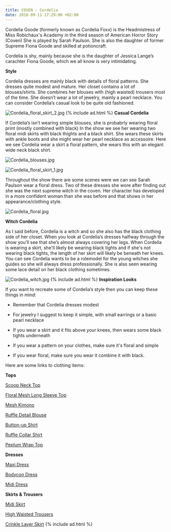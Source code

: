 ```yaml
---
title: COVEN - Cordelia
date: 2018-09-11 17:29:00 +02:00
---
```


Cordelia Goode (formerly known as Cordelia Foxx) is the Headmistress of Miss Robichaux's Academy in the third season of American Horror Story (Coven) She is played by Sarah Paulson. She is also the daughter of former Supreme Fiona Goode and skilled at potioncraft.

Cordelia is shy, mainly because she is the daughter of Jessica Lange’s carachter Fiona Goode, which we all know is very intimidating.

**Style**

Cordelia dresses are mainly black with details of floral patterns. She dresses quite modest and mature. Her closet contains a lot of blouses/shirts. She combines her blouses with (high waisted) trousers most of the time. She doesn’t wear a lot of jewelry, mainly a pearl necklace. You can consider Cordelia’s casual look to be quite old fashioned.

![Cordelia_floral_skirt_2.jpg](/uploads/Cordelia_floral_skirt_2.jpg)
{% include ad.html %}
**Casual Cordelia**

If Cordelia’s isn’t wearing simple blouses, she is probabrly wearing floral print (mostly combined with black) In the show we see her wearing two floral midi skirts with black thights and a black shirt. She wears these skirts with ankle boots and she might wear her pearl necklace as accessoire. Here we see Cordelia wear a skirt a floral pattern, she wears this with an elegant wide neck black shirt.

![Cordelia_blouses.jpg](/uploads/Cordelia_blouses.jpg)

![Cordelia_floral_skirt_1.jpg](/uploads/Cordelia_floral_skirt_1.jpg)

Throughout the show there are some scenes were we can see Sarah Paulson wear a floral dress. Two of these dresses she wore after finding out she was the next supreme witch in the coven. Her character has developed in a more confident woman than she was before and that shows in her appearance/clothing style.

![Cordelia_floral.jpg](/uploads/Cordelia_floral.jpg)

**Witch Cordelia**

As I said before, Cordelia is a witch and so she also has the black clothing side of her closet. When you look at Cordelia’s dresses halfway through the show you’ll see that she’s almost always covering her legs. When Cordelia is wearing a skirt, she'll likely be wearing black tights and if she's not wearing black tights, the length of her skirt will likely be beneath her knees. You can see Cordelia wants to be a rolemodel for the young witches she guides so she will always dress professionally. She is also seen wearing some lace detail on her black clothing sometimes.

![Cordelia_witch.jpg](/uploads/Cordelia_witch.jpg)
{% include ad.html %}
**Inspiration Looks**

If you want to recreate some of Cordelia’s style then you can keep these things in mind:

* Remember that Cordelia dresses modest

* For jewelry I suggest to keep it simple, with small earrings or a basic pearl necklace

* If you wear a skirt and it fits above your knees, then wears some black tights underneath

* If you wear a pattern on your clothes, make sure it's floral and simple

* If you wear floral, make sure you wear it combine it with black.

Here are some links to clothing items:

**Tops**

[Scoop Neck Top](https://www.urbanoutfitters.com/shop/uo-dara-open-scoop-neck-top)

[Floral Mesh Long Sleeve Top](https://www.urbanoutfitters.com/shop/uo-floral-mesh-long-sleeve-top?category=womens-tops&color=009)

[Mesh Kimono](https://nl.boohoo.com/mesh-kimono-with-crochet-trim/DZZ19028.html?color=105)

[Ruffle Detail Blouse](https://nl.boohoo.com/ruffle-detail-blouse/DZZ83918.html?color=105)

[Button-up Shirt](https://www.monki.com/en_eur/clothing/tops/product.classic-button-up-shirt-floral-print.0628346027.html)

[Ruffle Collar Shirt](http://eu.topshop.com/en/tseu/product/clothing-485092/shirts-blouses-4650803/ruffle-collar-shirt-7757721)

[Peplum Wrap Top](http://eu.topshop.com/en/tseu/product/clothing-485092/shirts-blouses-4650803/petite-peplum-wrap-top-7268306)

**Dresses**

[Maxi Dress](http://eu.topshop.com/en/tseu/product/clothing-485092/dresses-485107/leopard-print-maxi-dress-by-glamorous-7908154)

[Bodycon Dress](https://nl.boohoo.com/tall-off-the-shoulder-wrap-midi-bodycon-dress/TZZ97882.html?color=105)

[Midi Dress](https://nl.boohoo.com/boutique-full-skirted-prom-midi-dress/AZZ03564.html?color=105)

**Skirts & Trousers**

[Midi Skirt](https://www.monki.com/en_eur/clothing/skirts/product.midi-skirt-floral-print.0562278014.html)

[High Waisted Trousers](https://nl.boohoo.com/petite--high-waisted-woven-wide-leg-trousers/PZZ81790.html?color=105)

[Crinkle Layer Skirt](http://eu.topshop.com/en/tseu/product/clothing-485092/skirts-485114/crinkle-layer-skirt-by-lace-beads-7432422)
{% include ad.html %}